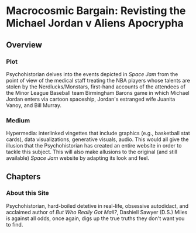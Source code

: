 # Macrocosmic Bargain: Revisting the Michael Jordan v Aliens Apocrypha

## Overview

### Plot

Psychohistorian delves into the events depicted in _Space Jam_ from the point of view of the medical staff treating the NBA players whose talents are stolen by the Nerdlucks/Monstars, first-hand accounts of the attendees of the Minor League Baseball team Birmingham Barons game in which Michael Jordan  enters via cartoon spaceship, Jordan's estranged wife Juanita Vanoy, and Bill Murray.

### Medium

Hypermedia: interlinked vingettes that include graphics (e.g., basketball stat cards), data visualizations, generative visuals, audio. This would all give the illusion that the Psychohistorian has created an entire website in order to tackle this subject. This will also make allusions to the original (and still available) _Space Jam_ website by adapting its look and feel.

## Chapters

### About this Site

Psychohistorian, hard-boiled detetive in real-life, obsessive autodidact, and acclaimed author of _But Who Really Got Mail?_, Dashiell Sawyer (D.S.) Miles is against all odds, once again, digs up the true truths they don't want you to find.